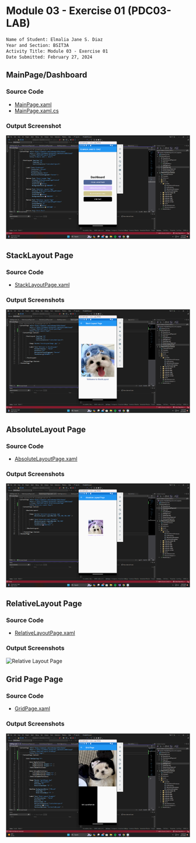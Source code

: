 # Module 03 - Exercise 01 (PDC03-LAB)

    Name of Student: Elmalia Jane S. Diaz
    Year and Section: BSIT3A
    Activity Title: Module 03 - Exercise 01
    Date Submitted: February 27, 2024
    
## MainPage/Dashboard
### Source Code
- [MainPage.xaml](Module03-Exercise01/Module03-Exercise01/MainPage.xaml)
- [MainPage.xaml.cs](Module03-Exercise01/Module03-Exercise01/MainPage.xaml.cs)
### Output Screenshot
![Main Page](Screenshots/MainPageDashboard.png)

## StackLayout Page
### Source Code
- [StackLayoutPage.xaml](Module03-Exercise01/Module03-Exercise01/StackLayoutPage.xaml)
### Output Screenshots
![Stack Layout Page](Screenshots/StackLayoutPage.png)

## AbsoluteLayout Page
### Source Code
- [AbsoluteLayoutPage.xaml](Module03-Exercise01/Module03-Exercise01/AbsoluteLayoutPage.xaml)
### Output Screenshots
![Absolute Layout Page](Screenshots/AbsoluteLayoutPage.png)

## RelativeLayout Page
### Source Code
- [RelativeLayoutPage.xaml](Module03-Exercise01/Module03-Exercise01/RelativeLayoutPage.xaml)
### Output Screenshots
![Relative Layout Page](Screenshots/NoBindingContext-1.png)

## Grid Page Page
### Source Code
- [GridPage.xaml](Module03-Exercise01/Module03-Exercise01/GridPage.xaml)
### Output Screenshots
![Grid Page](Screenshots/GridPage.png)